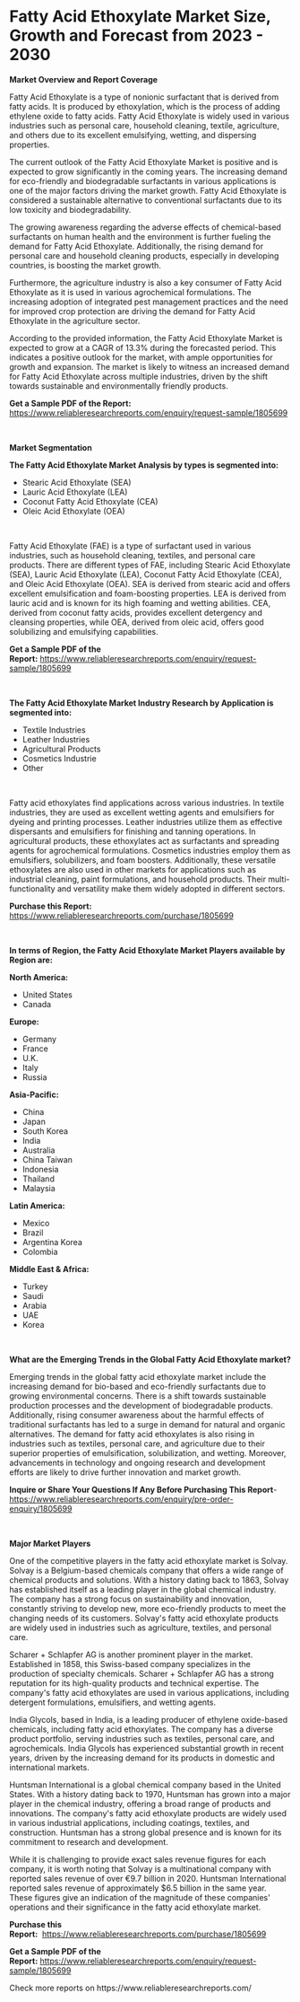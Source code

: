 <p><h1>Fatty Acid Ethoxylate Market Size, Growth and Forecast from 2023 - 2030</h1></p><p><strong>Market Overview and Report Coverage</strong></p>
<p><p>Fatty Acid Ethoxylate is a type of nonionic surfactant that is derived from fatty acids. It is produced by ethoxylation, which is the process of adding ethylene oxide to fatty acids. Fatty Acid Ethoxylate is widely used in various industries such as personal care, household cleaning, textile, agriculture, and others due to its excellent emulsifying, wetting, and dispersing properties.</p><p>The current outlook of the Fatty Acid Ethoxylate Market is positive and is expected to grow significantly in the coming years. The increasing demand for eco-friendly and biodegradable surfactants in various applications is one of the major factors driving the market growth. Fatty Acid Ethoxylate is considered a sustainable alternative to conventional surfactants due to its low toxicity and biodegradability.</p><p>The growing awareness regarding the adverse effects of chemical-based surfactants on human health and the environment is further fueling the demand for Fatty Acid Ethoxylate. Additionally, the rising demand for personal care and household cleaning products, especially in developing countries, is boosting the market growth.</p><p>Furthermore, the agriculture industry is also a key consumer of Fatty Acid Ethoxylate as it is used in various agrochemical formulations. The increasing adoption of integrated pest management practices and the need for improved crop protection are driving the demand for Fatty Acid Ethoxylate in the agriculture sector.</p><p>According to the provided information, the Fatty Acid Ethoxylate Market is expected to grow at a CAGR of 13.3% during the forecasted period. This indicates a positive outlook for the market, with ample opportunities for growth and expansion. The market is likely to witness an increased demand for Fatty Acid Ethoxylate across multiple industries, driven by the shift towards sustainable and environmentally friendly products.</p></p>
<p><strong>Get a Sample PDF of the Report:</strong> <a href="https://www.reliableresearchreports.com/enquiry/request-sample/1805699">https://www.reliableresearchreports.com/enquiry/request-sample/1805699</a></p>
<p>&nbsp;</p>
<p><strong>Market Segmentation</strong></p>
<p><strong>The Fatty Acid Ethoxylate Market Analysis by types is segmented into:</strong></p>
<p><ul><li>Stearic Acid Ethoxylate (SEA)</li><li>Lauric Acid Ethoxylate (LEA)</li><li>Coconut Fatty Acid Ethoxylate (CEA)</li><li>Oleic Acid Ethoxylate (OEA)</li></ul></p>
<p>&nbsp;</p>
<p><p>Fatty Acid Ethoxylate (FAE) is a type of surfactant used in various industries, such as household cleaning, textiles, and personal care products. There are different types of FAE, including Stearic Acid Ethoxylate (SEA), Lauric Acid Ethoxylate (LEA), Coconut Fatty Acid Ethoxylate (CEA), and Oleic Acid Ethoxylate (OEA). SEA is derived from stearic acid and offers excellent emulsification and foam-boosting properties. LEA is derived from lauric acid and is known for its high foaming and wetting abilities. CEA, derived from coconut fatty acids, provides excellent detergency and cleansing properties, while OEA, derived from oleic acid, offers good solubilizing and emulsifying capabilities.</p></p>
<p><strong>Get a Sample PDF of the Report:</strong>&nbsp;<a href="https://www.reliableresearchreports.com/enquiry/request-sample/1805699">https://www.reliableresearchreports.com/enquiry/request-sample/1805699</a></p>
<p>&nbsp;</p>
<p><strong>The Fatty Acid Ethoxylate Market Industry Research by Application is segmented into:</strong></p>
<p><ul><li>Textile Industries</li><li>Leather Industries</li><li>Agricultural Products</li><li>Cosmetics Industrie</li><li>Other</li></ul></p>
<p>&nbsp;</p>
<p><p>Fatty acid ethoxylates find applications across various industries. In textile industries, they are used as excellent wetting agents and emulsifiers for dyeing and printing processes. Leather industries utilize them as effective dispersants and emulsifiers for finishing and tanning operations. In agricultural products, these ethoxylates act as surfactants and spreading agents for agrochemical formulations. Cosmetics industries employ them as emulsifiers, solubilizers, and foam boosters. Additionally, these versatile ethoxylates are also used in other markets for applications such as industrial cleaning, paint formulations, and household products. Their multi-functionality and versatility make them widely adopted in different sectors.</p></p>
<p><strong>Purchase this Report:</strong>&nbsp; <a href="https://www.reliableresearchreports.com/purchase/1805699">https://www.reliableresearchreports.com/purchase/1805699</a></p>
<p>&nbsp;</p>
<p><strong>In terms of Region, the Fatty Acid Ethoxylate Market Players available by Region are:</strong></p>
<p>
    <p> <strong> North America: </strong>
        <ul>
            <li>United States</li>
            <li>Canada</li>
        </ul>
        </p> 
    <p> <strong> Europe: </strong>
        <ul>
            <li>Germany</li>
            <li>France</li>
            <li>U.K.</li>
            <li>Italy</li>
            <li>Russia</li>
        </ul>
        </p> 
    <p> <strong> Asia-Pacific: </strong>
        <ul>
            <li>China</li>
            <li>Japan</li>
            <li>South Korea</li>
            <li>India</li>
            <li>Australia</li>
            <li>China Taiwan</li>
            <li>Indonesia</li>
            <li>Thailand</li>
            <li>Malaysia</li>
        </ul>
        </p> 
    <p> <strong> Latin America: </strong>
        <ul>
            <li>Mexico</li>
            <li>Brazil</li>
            <li>Argentina Korea</li>
            <li>Colombia</li>
        </ul>
        </p> 
    <p> <strong> Middle East & Africa: </strong>
        <ul>
            <li>Turkey</li>
            <li>Saudi</li>
            <li>Arabia</li>
            <li>UAE</li>
            <li>Korea</li>
        </ul>
    </p>
    </p>
<p>&nbsp;</p>
<p><strong>What are the Emerging Trends in the Global Fatty Acid Ethoxylate market?</strong></p>
<p><p>Emerging trends in the global fatty acid ethoxylate market include the increasing demand for bio-based and eco-friendly surfactants due to growing environmental concerns. There is a shift towards sustainable production processes and the development of biodegradable products. Additionally, rising consumer awareness about the harmful effects of traditional surfactants has led to a surge in demand for natural and organic alternatives. The demand for fatty acid ethoxylates is also rising in industries such as textiles, personal care, and agriculture due to their superior properties of emulsification, solubilization, and wetting. Moreover, advancements in technology and ongoing research and development efforts are likely to drive further innovation and market growth.</p></p>
<p><strong>Inquire or Share Your Questions If Any Before Purchasing This Report</strong>- <a href="https://www.reliableresearchreports.com/enquiry/pre-order-enquiry/1805699">https://www.reliableresearchreports.com/enquiry/pre-order-enquiry/1805699</a></p>
<p>&nbsp;</p>
<p><strong>Major Market Players</strong></p>
<p><p>One of the competitive players in the fatty acid ethoxylate market is Solvay. Solvay is a Belgium-based chemicals company that offers a wide range of chemical products and solutions. With a history dating back to 1863, Solvay has established itself as a leading player in the global chemical industry. The company has a strong focus on sustainability and innovation, constantly striving to develop new, more eco-friendly products to meet the changing needs of its customers. Solvay's fatty acid ethoxylate products are widely used in industries such as agriculture, textiles, and personal care. </p><p>Scharer + Schlapfer AG is another prominent player in the market. Established in 1858, this Swiss-based company specializes in the production of specialty chemicals. Scharer + Schlapfer AG has a strong reputation for its high-quality products and technical expertise. The company's fatty acid ethoxylates are used in various applications, including detergent formulations, emulsifiers, and wetting agents.</p><p>India Glycols, based in India, is a leading producer of ethylene oxide-based chemicals, including fatty acid ethoxylates. The company has a diverse product portfolio, serving industries such as textiles, personal care, and agrochemicals. India Glycols has experienced substantial growth in recent years, driven by the increasing demand for its products in domestic and international markets.</p><p>Huntsman International is a global chemical company based in the United States. With a history dating back to 1970, Huntsman has grown into a major player in the chemical industry, offering a broad range of products and innovations. The company's fatty acid ethoxylate products are widely used in various industrial applications, including coatings, textiles, and construction. Huntsman has a strong global presence and is known for its commitment to research and development.</p><p>While it is challenging to provide exact sales revenue figures for each company, it is worth noting that Solvay is a multinational company with reported sales revenue of over €9.7 billion in 2020. Huntsman International reported sales revenue of approximately $6.5 billion in the same year. These figures give an indication of the magnitude of these companies' operations and their significance in the fatty acid ethoxylate market.</p></p>
<p><strong>Purchase this Report:</strong>&nbsp;&nbsp;<a href="https://www.reliableresearchreports.com/purchase/1805699">https://www.reliableresearchreports.com/purchase/1805699</a></p>
<p></p>
<p><strong>Get a Sample PDF of the Report:</strong>&nbsp;<a href="https://www.reliableresearchreports.com/enquiry/request-sample/1805699">https://www.reliableresearchreports.com/enquiry/request-sample/1805699</a></p>
<p>Check more reports on https://www.reliableresearchreports.com/</p>